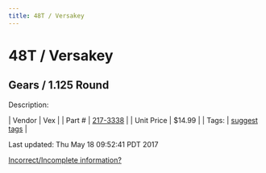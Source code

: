 ```yaml
---
title: 48T / Versakey
---
```


# 48T / Versakey
## Gears / 1.125 Round
Description: 	 

| Vendor | Vex | 
| Part # | [217-3338](http://www.vexrobotics.com/vexpro/motion/vexpro-gears/bearing-bore-gears.html) | 
| Unit Price | $14.99 | 
| Tags: | [suggest tags](https://docs.google.com/forms/d/e/1FAIpQLSeWyY8v3RgOty-MyWmh9U0iivNYN_molChYyS-0U-o-kOAv_g/viewform) | 

Last updated: Thu May 18 09:52:41 PDT 2017

 [Incorrect/Incomplete information?](https://docs.google.com/forms/d/e/1FAIpQLSeWyY8v3RgOty-MyWmh9U0iivNYN_molChYyS-0U-o-kOAv_g/viewform)